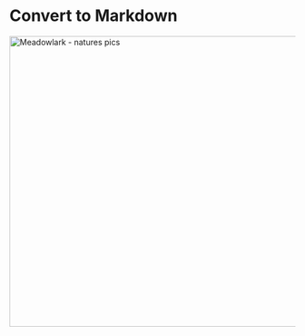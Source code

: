 # Convert to Markdown

<a title="By Alan D. Wilson, www.naturespicsonline.com [CC BY-SA 2.5 (http://creativecommons.org/licenses/by-sa/2.5)], via Wikimedia Commons" href="https://commons.wikimedia.org/wiki/File%3AMeadowlark_-_natures_pics.jpg"><img width="512" alt="Meadowlark - natures pics" src="https://upload.wikimedia.org/wikipedia/commons/thumb/a/ad/Meadowlark_-_natures_pics.jpg/512px-Meadowlark_-_natures_pics.jpg"/></a>